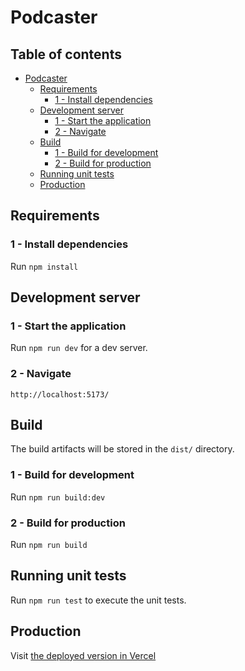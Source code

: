 # Podcaster

## Table of contents
- [Podcaster](#podcaster)
    * [Requirements](#requirements)
        + [1 - Install dependencies](#1---install-dependencies)
    * [Development server](#development-server)
        + [1 - Start the application](#1---start-the-application)
        + [2 - Navigate](#2---navigate)
    * [Build](#build)
        + [1 - Build for development](#1---build-for-development)
        + [2 - Build for production](#2---build-for-production)
    * [Running unit tests](#running-unit-tests)
    * [Production](#production)

## Requirements

### 1 - Install dependencies

Run `npm install`

## Development server

### 1 - Start the application

Run `npm run dev` for a dev server.

### 2 - Navigate

`http://localhost:5173/`

## Build

The build artifacts will be stored in the `dist/` directory.

### 1 - Build for development

Run `npm run build:dev`

### 2 - Build for production

Run `npm run build`

## Running unit tests

Run `npm run test` to execute the unit tests.

## Production

Visit [the deployed version in Vercel](https://podcasts-app-phi.vercel.app/)

